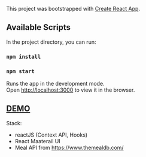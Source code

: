 This project was bootstrapped with [Create React App](https://github.com/facebook/create-react-app).

## Available Scripts

In the project directory, you can run:
### `npm install`
### `npm start`

Runs the app in the development mode.<br />
Open [http://localhost:3000](http://localhost:3000) to view it in the browser.

##  [DEMO](https://task-meal-project.netlify.com/)

Stack:
- reactJS (Context API, Hooks)
- React Maaterail UI
- Meal API from https://www.themealdb.com/

